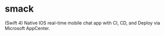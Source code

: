# smack
(Swift 4) Native IOS real-time mobile chat app with CI, CD, and Deploy via Microsoft AppCenter.
